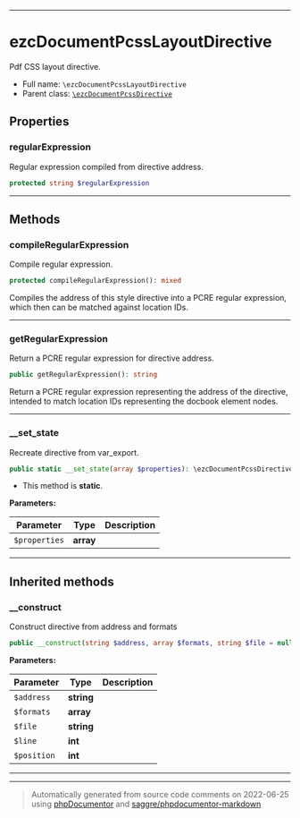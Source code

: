 ***

# ezcDocumentPcssLayoutDirective

Pdf CSS layout directive.



* Full name: `\ezcDocumentPcssLayoutDirective`
* Parent class: [`\ezcDocumentPcssDirective`](./ezcDocumentPcssDirective.md)



## Properties


### regularExpression

Regular expression compiled from directive address.

```php
protected string $regularExpression
```






***

## Methods


### compileRegularExpression

Compile regular expression.

```php
protected compileRegularExpression(): mixed
```

Compiles the address of this style directive into a PCRE regular
expression, which then can be matched against location IDs.









***

### getRegularExpression

Return a PCRE regular expression for directive address.

```php
public getRegularExpression(): string
```

Return a PCRE regular expression representing the address of
the directive, intended to match location IDs representing
the docbook element nodes.









***

### __set_state

Recreate directive from var_export.

```php
public static __set_state(array $properties): \ezcDocumentPcssDirective
```



* This method is **static**.




**Parameters:**

| Parameter | Type | Description |
|-----------|------|-------------|
| `$properties` | **array** |  |




***


## Inherited methods


### __construct

Construct directive from address and formats

```php
public __construct(string $address, array $formats, string $file = null, int $line = null, int $position = null): mixed
```








**Parameters:**

| Parameter | Type | Description |
|-----------|------|-------------|
| `$address` | **string** |  |
| `$formats` | **array** |  |
| `$file` | **string** |  |
| `$line` | **int** |  |
| `$position` | **int** |  |




***


***
> Automatically generated from source code comments on 2022-06-25 using [phpDocumentor](http://www.phpdoc.org/) and [saggre/phpdocumentor-markdown](https://github.com/Saggre/phpDocumentor-markdown)
